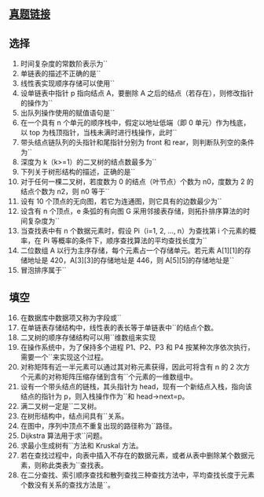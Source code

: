 ## [真题链接](https://sdjrzk.xuanyun.tech/mobile/exam/#/exam/paper/3508)

## 选择

1. 时间复杂度的常数阶表示为``
2. 单链表的描述不正确的是``
3. 线性表实现顺序存储可以使用``
4. 设单链表中指针 p 指向结点 A，要删除 A 之后的结点（若存在），则修改指针的操作为``
5. 出队列操作使用的赋值语句是``
6. 在一个具有 n 个单元的顺序栈中，假定以地址低端（即 0 单元）作为栈底，以 top 为栈顶指针，当栈未满时进行栈操作，此时``
7. 带头结点链队列的头指针和尾指针分别为 front 和 rear，则判断队列空的条件为``
8. 深度为 k（k>=1）的二叉树的结点数最多为``
9. 下列关于树形结构的描述，正确的是``
10. 对于任何一棵二叉树，若度数为 0 的结点（叶节点）个数为 n0，度数为 2 的结点个数为 n2，则 n0 等于``
11. 设有 10 个顶点的无向图，若它为连通图，则它具有的边数最少为``
12. 设含有 n 个顶点，e 条弧的有向图 G 采用邻接表存储，则拓扑排序算法的时间复杂度为``
13. 当查找表中有 n 个数据元素时，假设 Pi（i=1, 2, ..., n）为查找第 i 个元素的概率，在 Pi 等概率的条件下，顺序查找算法的平均查找长度为``
14. 二位数组 A 以行为主序存储，每个元素占一个存储单元。若元素 A[1][1]的存储地址是 420，A[3][3]的存储地址是 446，则 A[5][5]的存储地址是``
15. 冒泡排序属于``

## 填空

16. 在数据库中数据项又称为字段或``
17. 在单链表存储结构中，线性表的表长等于单链表中``的结点个数。
18. 二叉树的顺序存储结构可以用``维数组来实现
19. 在操作系统中，为了保持多个进程 P1、P2、P3 和 P4 按某种次序依次执行，需要一个``来实现这个过程。
20. 对称矩阵有近一半元素可以通过其对称元素获得，因此可将含有 n 的 2 次方个元素的对称矩阵压缩存储到含有``个元素的一维数组中。
21. 设有一个带头结点的链栈，其头指针为 head，现有一个新结点入栈，指向该结点的指针为 p，则入栈操作作为``和 head->next=p。
22. 满二叉树一定是``二叉树。
23. 在树形结构中，结点间具有``关系。
24. 在图中，序列中顶点不重复出现的路径称为``路径。
25. Dijkstra 算法用于求``问题。
26. 求最小生成树有``方法和 Kruskal 方法。
27. 若在查找过程中，向表中插入不存在的数据元素，或者从表中删除某个数据元素，则称此类表为``查找表。
28. 在二分查找、索引顺序查找和散列查找三种查找方法中，平均查找长度于元素个数没有关系的查找方法是``。
